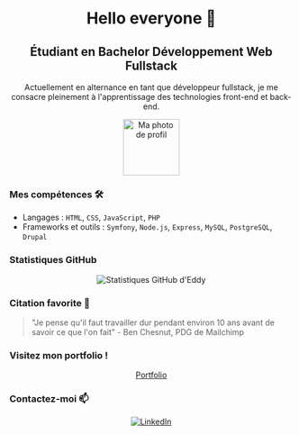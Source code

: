 <h1 align="center">Hello everyone 👋</h1>

<h2 align="center">Étudiant en Bachelor Développement Web Fullstack </h2>

<p align="center">
  Actuellement en alternance en tant que développeur fullstack, je me consacre pleinement à l'apprentissage des technologies front-end et back-end.
</p>

<p align="center">
  <img src="https://avatars.githubusercontent.com/u/113606649?v=4" width="100" height="100" alt="Ma photo de profil"/>
</p>

<h3>Mes compétences 🛠</h3>

- Langages : `HTML`, `CSS`, `JavaScript`, `PHP`
- Frameworks et outils : `Symfony`, `Node.js`, `Express`, `MySQL`, `PostgreSQL`, `Drupal`

<h3>Statistiques GitHub</h3>
<p align="center">
  <img src="https://github-readme-stats.vercel.app/api?username=eddyterosier&show_icons=true" alt="Statistiques GitHub d'Eddy"/>
</p>

<h3>Citation favorite 💬</h3>
<blockquote>
  "Je pense qu'il faut travailler dur pendant environ 10 ans avant de savoir ce que l'on fait"
- Ben Chesnut, PDG de Mailchimp
</blockquote>
<h3>Visitez mon portfolio !</h3>
<p align="center">
  <a href="https://eddyjohn-portfolio-2d.mdbgo.io/">Portfolio</a>
</p>
<h3>Contactez-moi 📫</h3>
<p align="center">
  <a href="https://www.linkedin.com/in/eddy-terosier-65a05b258/">
    <img src="https://img.shields.io/badge/LinkedIn-0077B5?style=for-the-badge&logo=linkedin&logoColor=white" alt="LinkedIn"/>
  </a>
</p>

